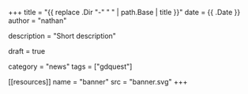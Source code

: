 +++
title = "{{ replace .Dir "-" " " | path.Base | title }}"
date = {{ .Date }}
author = "nathan"

description = "Short description"

draft = true

category = "news"
tags = ["gdquest"]

[[resources]]
  name = "banner"
  src = "banner.svg"
+++
